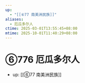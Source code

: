 ```yaml
---
up:
  - "[[⑥77 南美洲民族]]"
aliases:
  - 厄瓜多尔人
ctime: 2025-03-01T13:55:45+08:00
mtime: 2025-10-01T11:40:29+08:00
---
```


# ⑥776 厄瓜多尔人

- up: [[⑥77 南美洲民族]]

